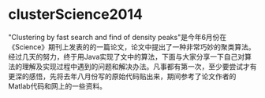 # clusterScience2014
"Clustering by fast search and find of density peaks"是今年6月份在《Science》期刊上发表的的一篇论文，论文中提出了一种非常巧妙的聚类算法。经过几天的努力，终于用Java实现了文中的算法，下面与大家分享一下自己对算法的理解及实现过程中遇到的问题和解决办法。凡事都有第一次，至少要尝试才有更深的感悟，先将去年八月份写的原始代码贴出来，期间参考了论文作者的Matlab代码和网上的一些资料。
